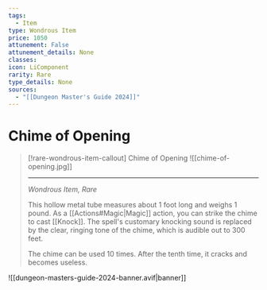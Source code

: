 ```yaml
---
tags:
  - Item
type: Wondrous Item
price: 1050
attunement: False
attunement_details: None
classes:
icon: LiComponent
rarity: Rare
type_details: None
sources: 
  - "[[Dungeon Master's Guide 2024]]"
---
```

# Chime of Opening
>[!rare-wondrous-item-callout] Chime of Opening
>![[chime-of-opening.jpg]]
>
>- - -
>_Wondrous Item, Rare_
>
>This hollow metal tube measures about 1 foot long and weighs 1 pound. As a [[Actions#Magic\|Magic]] action, you can strike the chime to cast [[Knock]]. The spell's customary knocking sound is replaced by the clear, ringing tone of the chime, which is audible out to 300 feet.
>
>The chime can be used 10 times. After the tenth time, it cracks and becomes useless.
>


![[dungeon-masters-guide-2024-banner.avif|banner]]